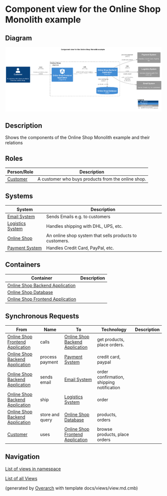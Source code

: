 # Component view for the Online Shop Monolith example

## Diagram
![Component view for the Online Shop Monolith example](../../../../software-development/architecture/example/monolith/component-view.png)

## Description
Shows the components of the Online Shop Monolith example and their relations

## Roles
| Person/Role | Description |
|---|---|
| [Customer](../../../../software-development/architecture/example/monolith/customer.md)| A customer who buys products from the online shop. |

## Systems
| System | Description |
|---|---|
| [Email System](../../../../software-development/architecture/example/monolith/email-system.md)| Sends Emails e.g. to customers |
| [Logistics System](../../../../software-development/architecture/example/monolith/logistics-system.md)| Handles shipping with DHL, UPS, etc. |
| [Online Shop](../../../../software-development/architecture/example/monolith/online-shop-system.md)| An online shop system that sells products to customers. |
| [Payment System](../../../../software-development/architecture/example/monolith/payment-system.md)| Handles Credit Card, PayPal, etc. |

## Containers
| Container | Description |
|---|---|
| [Online Shop Backend Application](../../../../software-development/architecture/example/monolith/online-shop-backend.md)|  |
| [Online Shop Database](../../../../software-development/architecture/example/monolith/online-shop-db.md)|  |
| [Online Shop Frontend Application](../../../../software-development/architecture/example/monolith/online-shop-frontend.md)|  |

## Synchronous Requests
| From | Name | To | Technology | Description |
|---|---|---|---|---|
| [Online Shop Frontend Application](../../../../software-development/architecture/example/monolith/online-shop-frontend.md) | calls | [Online Shop Backend Application](../../../../software-development/architecture/example/monolith/online-shop-backend.md) | get products, place orders. |
| [Online Shop Backend Application](../../../../software-development/architecture/example/monolith/online-shop-backend.md) | process payment | [Payment System](../../../../software-development/architecture/example/monolith/payment-system.md) | credit card, paypal |
| [Online Shop Backend Application](../../../../software-development/architecture/example/monolith/online-shop-backend.md) | sends email | [Email System](../../../../software-development/architecture/example/monolith/email-system.md) | order confirmation, shipping notification |
| [Online Shop Backend Application](../../../../software-development/architecture/example/monolith/online-shop-backend.md) | ship | [Logistics System](../../../../software-development/architecture/example/monolith/logistics-system.md) | order |
| [Online Shop Backend Application](../../../../software-development/architecture/example/monolith/online-shop-backend.md) | store and query | [Online Shop Database](../../../../software-development/architecture/example/monolith/online-shop-db.md) | products, orders |
| [Customer](../../../../software-development/architecture/example/monolith/customer.md) | uses | [Online Shop Frontend Application](../../../../software-development/architecture/example/monolith/online-shop-frontend.md) | browse products, place orders |

## Navigation
[List of views in namespace](./views-in-namespace.md)

[List of all Views](../../../../views.md)


(generated by [Overarch](https://github.com/soulspace-org/overarch) with template docs/views/view.md.cmb)

